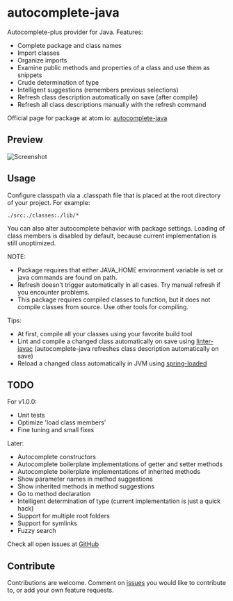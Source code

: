 # autocomplete-java

Autocomplete-plus provider for Java. Features:

* Complete package and class names
* Import classes
* Organize imports
* Examine public methods and properties of a class and use them as snippets
* Crude determination of type
* Intelligent suggestions (remembers previous selections)
* Refresh class description automatically on save (after compile)
* Refresh all class descriptions manually with the refresh command

Official page for package at atom.io: [autocomplete-java](https://atom.io/packages/autocomplete-java)

## Preview

![Screenshot](https://raw.github.com/keskiju/autocomplete-java/master/screenshot.gif)

## Usage

Configure classpath via a .classpath file that is placed at the root directory of your project. For example:

    ./src:./classes:./lib/*

You can also alter autocomplete behavior with package settings. Loading of class members is disabled by default, because current implementation is still unoptimized.

NOTE:
* Package requires that either JAVA_HOME environment variable is set or java commands are found on path.
* Refresh doesn't trigger automatically in all cases. Try manual refresh if you encounter problems.
* This package requires compiled classes to function, but it does not compile classes from source. Use other tools for compiling.

Tips:
* At first, compile all your classes using your favorite build tool
* Lint and compile a changed class automatically on save using [linter-javac](https://atom.io/packages/linter-javac) (autocomplete-java refreshes class description automatically on save)
* Reload a changed class automatically in JVM using [spring-loaded](https://github.com/spring-projects/spring-loaded)

## TODO

For v1.0.0:
* Unit tests
* Optimize 'load class members'
* Fine tuning and small fixes

Later:
* Autocomplete constructors
* Autocomplete boilerplate implementations of getter and setter methods
* Autocomplete boilerplate implementations of inherited methods
* Show parameter names in method suggestions
* Show inherited methods in method suggestions
* Go to method declaration
* Intelligent determination of type (current implementation is just a quick hack)
* Support for multiple root folders
* Support for symlinks
* Fuzzy search

Check all open issues at [GitHub](https://github.com/keskiju/autocomplete-java/issues)

## Contribute

Contributions are welcome. Comment on [issues](https://github.com/keskiju/autocomplete-java/issues) you would like to contribute to, or add your own feature requests.
